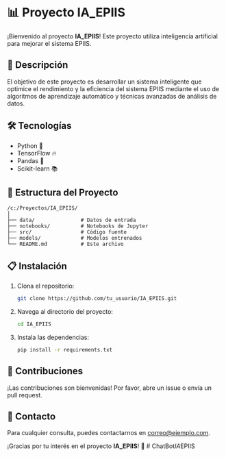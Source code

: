 # 📊 Proyecto IA_EPIIS

¡Bienvenido al proyecto **IA_EPIIS**! Este proyecto utiliza inteligencia artificial para mejorar el sistema EPIIS.

## 🚀 Descripción

El objetivo de este proyecto es desarrollar un sistema inteligente que optimice el rendimiento y la eficiencia del sistema EPIIS mediante el uso de algoritmos de aprendizaje automático y técnicas avanzadas de análisis de datos.

## 🛠️ Tecnologías

- Python 🐍
- TensorFlow 🔥
- Pandas 🐼
- Scikit-learn 📚

## 📁 Estructura del Proyecto

```
/c:/Proyectos/IA_EPIIS/
│
├── data/               # Datos de entrada
├── notebooks/          # Notebooks de Jupyter
├── src/                # Código fuente
├── models/             # Modelos entrenados
└── README.md           # Este archivo
```

## 📋 Instalación

1. Clona el repositorio:
    ```bash
    git clone https://github.com/tu_usuario/IA_EPIIS.git
    ```
2. Navega al directorio del proyecto:
    ```bash
    cd IA_EPIIS
    ```
3. Instala las dependencias:
    ```bash
    pip install -r requirements.txt
    ```

## 🤝 Contribuciones

¡Las contribuciones son bienvenidas! Por favor, abre un issue o envía un pull request.

## 📧 Contacto

Para cualquier consulta, puedes contactarnos en [correo@ejemplo.com](mailto:correo@ejemplo.com).

¡Gracias por tu interés en el proyecto **IA_EPIIS**! 🎉
#   C h a t B o t _ I A _ E P I I S 
 
 